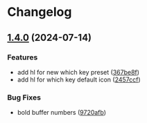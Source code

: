 # Changelog

## [1.4.0](https://github.com/sho-87/kanagawa-paper.nvim/compare/v1.3.1...v1.4.0) (2024-07-14)

### Features

- add hl for new which key preset ([367be8f](https://github.com/sho-87/kanagawa-paper.nvim/commit/367be8f2d08ee00c5603cdc3f6e24beb2999bd85))
- add hl for which key default icon ([2457ccf](https://github.com/sho-87/kanagawa-paper.nvim/commit/2457ccfa4671a8a5c9136a62f8ec4206248c05d5))

### Bug Fixes

- bold buffer numbers ([9720afb](https://github.com/sho-87/kanagawa-paper.nvim/commit/9720afbf6ca60c65051d0fc81ee974b86096c1be))
